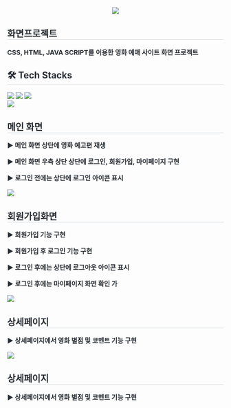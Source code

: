 <div align= "center">
    <img src="https://capsule-render.vercel.app/api?type=cylinder&color=543898&height=120&text=이젠무비%20-%20화면프로젝트&animation=&fontColor=ffffff&fontSize=40" />
    </div>
    <div style="text-align: left;"> 
    <h2 style="border-bottom: 1px solid #d8dee4; color: #282d33;"> 화면프로젝트 </h2>  
    <div style="font-weight: 700; font-size: 15px; text-align: left; color: #282d33;"> CSS, HTML, JAVA SCRIPT를 이용한 영화 예매 사이트 화면 프로젝트 </div> 
    </div>
    <div style="text-align: left;">
    <h2 style="border-bottom: 1px solid #d8dee4; color: #282d33;"> 🛠️ Tech Stacks </h2>
    <div style="margin: ; text-align: left;" "text-align: left;"> <img src="https://img.shields.io/badge/CSS3-1572B6?style=flat&logo=CSS3&logoColor=white">
          <img src="https://img.shields.io/badge/HTML5-E34F26?style=flat&logo=HTML5&logoColor=white">
          <img src="https://img.shields.io/badge/Javascript-F7DF1E?style=flat&logo=Javascript&logoColor=white">
          </div>
    </div>
 </div>
    

<div>
    <div style="text-align: left;"> 
    <img src="![main](https://github.com/saeeeem2/HTML_CSS_JS_TeamProject/assets/32377963/f675688f-1763-49d6-bad7-221c624a926b)">
    <h2 style="border-bottom: 1px solid #d8dee4; color: #282d33;"> 메인 화면 </h2>  
    <div style="font-weight: 700; font-size: 15px; text-align: left; color: #282d33;"> ▶ 메인 화면 상단에 영화 예고편 재생 </div> <br>
    <div style="font-weight: 700; font-size: 15px; text-align: left; color: #282d33;"> ▶ 메인 화면 우측 상단 상단에 로그인, 회원가입, 마이페이지 구현  </div><br>
    <div style="font-weight: 700; font-size: 15px; text-align: left; color: #282d33;"> ▶ 로그인 전에는 상단에 로그인 아이콘 표시  </div><br>
    </div>
</div>

<div>
    <div style="text-align: left;"> 
    <img src="회원가입">
    <h2 style="border-bottom: 1px solid #d8dee4; color: #282d33;"> 회원가입화면 </h2>  
    <div style="font-weight: 700; font-size: 15px; text-align: left; color: #282d33;"> ▶ 회원가입 기능 구현 </div><br>
    <div style="font-weight: 700; font-size: 15px; text-align: left; color: #282d33;"> ▶ 회원가입 후 로그인 기능 구현 </div> <br>
    <div style="font-weight: 700; font-size: 15px; text-align: left; color: #282d33;"> ▶ 로그인 후에는 상단에 로그아웃 아이콘 표시  </div><br>
    <div style="font-weight: 700; font-size: 15px; text-align: left; color: #282d33;"> ▶ 로그인 후에는 마이페이지 화면 확인 가 </div><br>
    </div>
</div>

<div>
    <div style="text-align: left;"> 
    <img src="회원가입">
    <h2 style="border-bottom: 1px solid #d8dee4; color: #282d33;"> 상세페이지 </h2>  
    <div style="font-weight: 700; font-size: 15px; text-align: left; color: #282d33;"> ▶ 상세페이지에서 영화 별점 및 코멘트 기능 구현 </div><br>
    </div>
</div>

<div>
    <div style="text-align: left;"> 
    <img src="회원가입">
    <h2 style="border-bottom: 1px solid #d8dee4; color: #282d33;"> 상세페이지 </h2>  
    <div style="font-weight: 700; font-size: 15px; text-align: left; color: #282d33;"> ▶ 상세페이지에서 영화 별점 및 코멘트 기능 구현 </div><br>
    </div>
</div>
